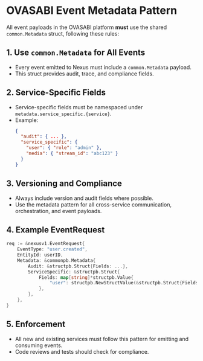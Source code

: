 # OVASABI Event Metadata Pattern

All event payloads in the OVASABI platform **must** use the shared `common.Metadata` struct,
following these rules:

## 1. Use `common.Metadata` for All Events

- Every event emitted to Nexus must include a `common.Metadata` payload.
- This struct provides audit, trace, and compliance fields.

## 2. Service-Specific Fields

- Service-specific fields must be namespaced under `metadata.service_specific.{service}`.
- Example:
  ```json
  {
    "audit": { ... },
    "service_specific": {
      "user": { "role": "admin" },
      "media": { "stream_id": "abc123" }
    }
  }
  ```

## 3. Versioning and Compliance

- Always include version and audit fields where possible.
- Use the metadata pattern for all cross-service communication, orchestration, and event payloads.

## 4. Example EventRequest

```go
req := &nexusv1.EventRequest{
    EventType: "user.created",
    EntityId: userID,
    Metadata: &commonpb.Metadata{
        Audit: &structpb.Struct{Fields: ...},
        ServiceSpecific: &structpb.Struct{
            Fields: map[string]*structpb.Value{
                "user": structpb.NewStructValue(&structpb.Struct{Fields: ...}),
            },
        },
    },
}
```

## 5. Enforcement

- All new and existing services must follow this pattern for emitting and consuming events.
- Code reviews and tests should check for compliance.
